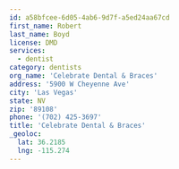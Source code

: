 ```yaml
---
id: a58bfcee-6d05-4ab6-9d7f-a5ed24aa67cd
first_name: Robert
last_name: Boyd
license: DMD
services:
  - dentist
category: dentists
org_name: 'Celebrate Dental & Braces'
address: '5900 W Cheyenne Ave'
city: 'Las Vegas'
state: NV
zip: '89108'
phone: '(702) 425-3697'
title: 'Celebrate Dental & Braces'
_geoloc:
  lat: 36.2185
  lng: -115.274
---
```

